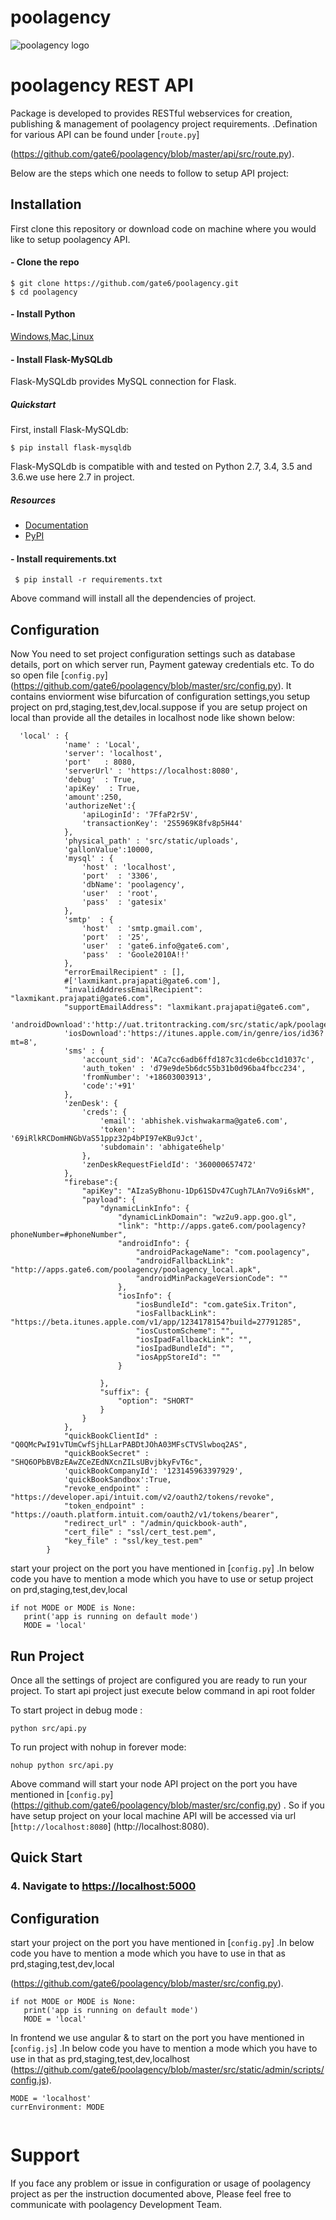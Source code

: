 # poolagency
![poolagency logo](http://dashboard.tritontracking.com:5000/static/admin/resources/images/triton-logo.png)

# poolagency REST API
Package is developed to provides RESTful webservices for creation, publishing & management of poolagency project requirements.
.Defination for various API can be found under [`route.py`]

(https://github.com/gate6/poolagency/blob/master/api/src/route.py).

Below are the steps which one needs to follow to setup API project:

## Installation
First clone this repository or download code on machine where you would like to setup poolagency API.       

#### - Clone the repo
  ```
  $ git clone https://github.com/gate6/poolagency.git
  $ cd poolagency
  ```
 
#### - Install Python

[Windows](http://timmyreilly.azurewebsites.net/python-flask-windows-development-environment-setup/),[Mac](http://docs.python-guide.org/en/latest/starting/install/osx/),[Linux](https://docs.aws.amazon.com/cli/latest/userguide/awscli-install-linux-python.html)

#### - Install Flask-MySQLdb

Flask-MySQLdb provides MySQL connection for Flask.

##### Quickstart

First, install Flask-MySQLdb:

    
    $ pip install flask-mysqldb
    
Flask-MySQLdb is compatible with and tested on Python 2.7, 3.4, 3.5 and 3.6.we use here 2.7 in project.



##### Resources


- [Documentation](http://flask-mysqldb.readthedocs.org/en/latest/)
- [PyPI](https://pypi.python.org/pypi/Flask-MySQLdb)


#### - Install requirements.txt 
 ```
  $ pip install -r requirements.txt
  ```

Above command will install all the dependencies of project.


## Configuration

Now You need to set project configuration settings such as database details, port on which server run, Payment gateway credentials etc. To do so open file 
[`config.py`] (https://github.com/gate6/poolagency/blob/master/src/config.py). It contains enviorment wise bifurcation of configuration settings,you setup project on prd,staging,test,dev,local.suppose if you are setup project on local than provide all the detailes in localhost node
like shown below:

```shell
  'local' : {
            'name' : 'Local',
            'server': 'localhost',
            'port'   : 8080,
            'serverUrl' : 'https://localhost:8080',
            'debug'  : True,
            'apiKey'  : True,
            'amount':250,
            'authorizeNet':{
                'apiLoginId': '7FfaP2r5V',
                'transactionKey': '2S5969K8fv8p5H44'
            },
            'physical_path' : 'src/static/uploads',
            'gallonValue':10000,
            'mysql' : {
                'host' : 'localhost',
                'port'  : '3306',
                'dbName': 'poolagency',
                'user'  : 'root',
                'pass'  : 'gatesix'
            },
            'smtp'  : {
                'host'  : 'smtp.gmail.com',
                'port'  : '25',
                'user'  : 'gate6.info@gate6.com',
                'pass'  : 'Goole2010A!!'
            },
            "errorEmailRecipient" : [],
            #['laxmikant.prajapati@gate6.com'],
            "invalidAddressEmailRecipient": "laxmikant.prajapati@gate6.com",
            "supportEmailAddress": "laxmikant.prajapati@gate6.com",
            'androidDownload':'http://uat.tritontracking.com/src/static/apk/poolagency.apk',
            'iosDownload':'https://itunes.apple.com/in/genre/ios/id36?mt=8',
            'sms' : {
                'account_sid': 'ACa7cc6adb6ffd187c31cde6bcc1d1037c',
                'auth_token' : 'd79e9de5b6dc55b31b0d96ba4fbcc234',
                'fromNumber': '+18603003913',
                'code':'+91'
            },
            'zenDesk': {
                'creds': {
                    'email': 'abhishek.vishwakarma@gate6.com',
                    'token': '69iRlkRCDomHNGbVaS51ppz32p4bPI97eKBu9Jct',
                    'subdomain': 'abhigate6help'
                },
                'zenDeskRequestFieldId': '360000657472'
            },
            "firebase":{
                "apiKey": "AIzaSyBhonu-1Dp61SDv47Cugh7LAn7Vo9i6skM",
                "payload": {
                    "dynamicLinkInfo": {
                        "dynamicLinkDomain": "wz2u9.app.goo.gl",
                        "link": "http://apps.gate6.com/poolagency?phoneNumber=#phoneNumber",
                        "androidInfo": {
                            "androidPackageName": "com.poolagency",
                            "androidFallbackLink": "http://apps.gate6.com/poolagency/poolagency_local.apk",
                            "androidMinPackageVersionCode": ""
                        },
                        "iosInfo": {
                            "iosBundleId": "com.gateSix.Triton",
                            "iosFallbackLink": "https://beta.itunes.apple.com/v1/app/1234178154?build=27791285",
                            "iosCustomScheme": "",
                            "iosIpadFallbackLink": "",
                            "iosIpadBundleId": "",
                            "iosAppStoreId": ""
                        }

                    },
                    "suffix": {
                        "option": "SHORT"
                    }
                }
            },
            "quickBookClientId" : "Q0QMcPwI91vTUmCwfSjhLLarPABDtJOhA03MFsCTVSlwboq2AS",
            "quickBookSecret" : "SHQ6OPbBVBzEAwZCeZEdNXcnZILsUBvjbkyFvT6c",
            'quickBookCompanyId': '123145963397929',
            'quickBookSandbox':True,
            "revoke_endpoint" : "https://developer.api/intuit.com/v2/oauth2/tokens/revoke",
            "token_endpoint" : "https://oauth.platform.intuit.com/oauth2/v1/tokens/bearer",
            "redirect_url" : "/admin/quickbook-auth",
            "cert_file" : "ssl/cert_test.pem",
            "key_file" : "ssl/key_test.pem"
        }

```



start your  project on the port you have mentioned in [`config.py`] .In below code you have to mention a mode which you have to use or setup project on prd,staging,test,dev,local

```shell
if not MODE or MODE is None:
   print('app is running on default mode')
   MODE = 'local'
```


## Run Project

Once all the settings of project are configured you are ready to run your project. To start api project just execute below command in api root folder

To start project in debug mode :

```shell
python src/api.py
```

To run project with nohup in forever mode:

```shell
nohup python src/api.py
```


Above command will start your node API project on the port you have mentioned in [`config.py`] (https://github.com/gate6/poolagency/blob/master/src/config.py) .
So if you have setup project on your local machine API will be accessed via url [`http://localhost:8080`] (http://localhost:8080).



## Quick Start








### 4. Navigate to [https://localhost:5000](http://localhost:5000)





## Configuration


start your  project on the port you have mentioned in [`config.py`] .In below code you have to mention a mode which you have to use in that as prd,staging,test,dev,local

(https://github.com/gate6/poolagency/blob/master/src/config.py).
```shell
if not MODE or MODE is None:
   print('app is running on default mode')
   MODE = 'local'
```


In frontend we use angular & to start on the port you have mentioned in [`config.js`] .In below code you have to mention a mode which you have to use in that as prd,staging,test,dev,localhost
(https://github.com/gate6/poolagency/blob/master/src/static/admin/scripts/config.js).
```shell
MODE = 'localhost'
currEnvironment: MODE
   
```


Support
================
If you face any problem or issue in configuration or usage of poolagency  project as per the instruction documented above, Please feel free to communicate with poolagency Development Team.

